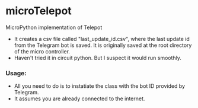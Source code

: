 # microTelepot
MicroPython implementation of Telepot

- It creates a csv file called "last_update_id.csv", where the last update id from the Telegram bot is saved. It is originally saved at the root directory of the micro controller.
- Haven't tried it in circuit python. But I suspect it would run smoothly.

### Usage:
- All you need to do is to instatiate the class with the bot ID provided by Telegram.
- It assumes you are already connected to the internet.


